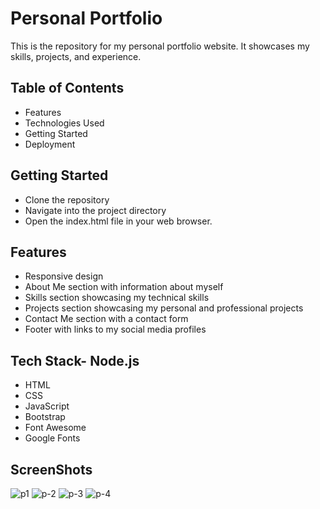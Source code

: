 
# Personal Portfolio

This is the repository for my personal portfolio website. It showcases my skills, projects, and experience.



## Table of Contents
- Features
- Technologies Used
- Getting Started
- Deployment

## Getting Started

- Clone the repository
- Navigate into the project directory
- Open the index.html file in your web browser.
## Features

- Responsive design
- About Me section with information about myself
- Skills section showcasing my technical skills
- Projects section showcasing my personal and professional projects
- Contact Me section with a contact form
- Footer with links to my social media profiles


## Tech Stack- Node.js
- HTML
- CSS
- JavaScript
- Bootstrap
- Font Awesome
- Google Fonts

## ScreenShots
![p1](https://user-images.githubusercontent.com/92597547/235986074-6cc55025-25fb-4e71-989b-b94c5b06194b.jpg)
![p-2](https://user-images.githubusercontent.com/92597547/235986089-0772f436-bbe9-4253-bbfa-c5477f9582c4.jpg)
![p-3](https://user-images.githubusercontent.com/92597547/235986110-d4a39b75-bc76-4e6e-9706-9edfd9db657c.jpg)
![p-4](https://user-images.githubusercontent.com/92597547/235986135-3d566d72-dac5-4ccf-bcb5-cf33790b6db8.jpg)
